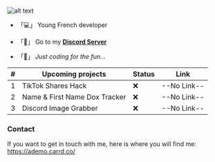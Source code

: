 ![alt text](https://github.com/AdemoYT/AdemoYT/blob/main/Sans%20titre.jpg?raw=true)



-  「💻」 Young French developer

-  「🎍」 Go to my **[Discord Server](https://dsc.gg/ademo/)**

-  「🎈」 *Just coding for the fun...*




|  #  |      Upcoming projects              | Status |        Link        |
|-----|-------------------------------------|--------|--------------------|
|  1  |      TikTok Shares Hack             |   ❌   |     --No Link--    |
|  2  |      Name & First Name Dox Tracker  |   ❌   |     --No Link--    |
|  3  |      Discord Image Grabber          |   ❌   |     --No Link--    |


### Contact

If you want to get in touch with me, here is where you will find me: https://ademo.carrd.co/
